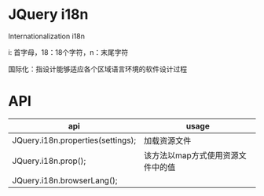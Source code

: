 # JQuery i18n

Internationalization i18n 

i: 首字母，18：18个字符，n：末尾字符

国际化：指设计能够适应各个区域语言环境的软件设计过程





# API

| api                               | usage              |
| --------------------------------- | ------------------ |
| JQuery.i18n.properties(settings); | 加载资源文件             |
| JQuery.i18n.prop();               | 该方法以map方式使用资源文件中的值 |
| JQuery.i18n.browserLang();        |                    |




